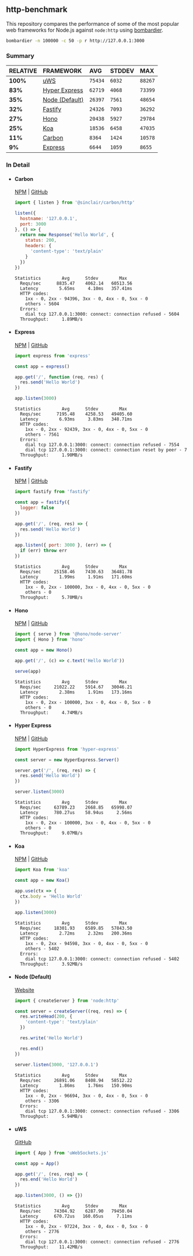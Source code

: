 ## http-benchmark

This repository compares the performance of some of the most popular web frameworks for Node.js against `node:http` using [bombardier](https://github.com/codesenberg/bombardier).

```bash
bombardier -n 100000 -c 50 -p r http://127.0.0.1:3000
```

### Summary

| RELATIVE | FRAMEWORK | AVG | STDDEV | MAX |
| :--- | :--- | :--- | :--- | :--- |
| **100%** | [uWS](#uws) | `75434` | `6032` | `88267` |
| **83%** | [Hyper Express](#hyper-express) | `62719` | `4068` | `73399` |
| **35%** | [Node (Default)](#node-default) | `26397` | `7561` | `48654` |
| **32%** | [Fastify](#fastify) | `24326` | `7093` | `36292` |
| **27%** | [Hono](#hono) | `20438` | `5927` | `29784` |
| **25%** | [Koa](#koa) | `18536` | `6458` | `47035` |
| **11%** | [Carbon](#carbon) | `8364` | `1424` | `10578` |
| **9%** | [Express](#express) | `6644` | `1059` | `8655` |


### In Detail

- #### Carbon
  [NPM](https://npmjs.com/@sinclair/carbon) | [GitHub](https://github.com/sinclairzx81/carbon)
  ```js
  import { listen } from '@sinclair/carbon/http'

  listen({
    hostname: '127.0.0.1',
    port: 3000
  }, () => {
    return new Response('Hello World', {
      status: 200,
      headers: {
        'content-type': 'text/plain'
      }
    })
  })
  ```

  ```
  Statistics        Avg      Stdev        Max
    Reqs/sec      8835.47    4062.14   60513.56
    Latency        5.65ms     4.10ms   357.41ms
    HTTP codes:
      1xx - 0, 2xx - 94396, 3xx - 0, 4xx - 0, 5xx - 0
      others - 5604
    Errors:
      dial tcp 127.0.0.1:3000: connect: connection refused - 5604
    Throughput:     1.89MB/s
  ```

- #### Express
  [NPM](https://npmjs.com/express) | [GitHub](https://github.com/expressjs/express)
  ```js
  import express from 'express'

  const app = express()

  app.get('/', function (req, res) {
    res.send('Hello World')
  })

  app.listen(3000)
  ```

  ```
  Statistics        Avg      Stdev        Max
    Reqs/sec      7195.48    4258.53   49405.60
    Latency        6.93ms     3.83ms   348.71ms
    HTTP codes:
      1xx - 0, 2xx - 92439, 3xx - 0, 4xx - 0, 5xx - 0
      others - 7561
    Errors:
      dial tcp 127.0.0.1:3000: connect: connection refused - 7554
      dial tcp 127.0.0.1:3000: connect: connection reset by peer - 7
    Throughput:     1.90MB/s
  ```

- #### Fastify
  [NPM](https://npmjs.com/fastify) | [GitHub](https://github.com/fastify/fastify)
  ```js
  import fastify from 'fastify'

  const app = fastify({
    logger: false
  })

  app.get('/', (req, res) => {
    res.send('Hello World')
  })

  app.listen({ port: 3000 }, (err) => {
    if (err) throw err
  })
  ```

  ```
  Statistics        Avg      Stdev        Max
    Reqs/sec     25158.46    7430.63   36481.78
    Latency        1.99ms     1.91ms   171.60ms
    HTTP codes:
      1xx - 0, 2xx - 100000, 3xx - 0, 4xx - 0, 5xx - 0
      others - 0
    Throughput:     5.70MB/s
  ```

- #### Hono
  [NPM](https://npmjs.com/hono) | [GitHub](https://github.com/honojs/hono)
  ```js
  import { serve } from '@hono/node-server'
  import { Hono } from 'hono'

  const app = new Hono()

  app.get('/', (c) => c.text('Hello World'))

  serve(app)
  ```

  ```
  Statistics        Avg      Stdev        Max
    Reqs/sec     21022.22    5914.67   30046.21
    Latency        2.38ms     1.91ms   173.16ms
    HTTP codes:
      1xx - 0, 2xx - 100000, 3xx - 0, 4xx - 0, 5xx - 0
      others - 0
    Throughput:     4.74MB/s
  ```

- #### Hyper Express
  [NPM](https://npmjs.com/hyper-express) | [GitHub](https://github.com/kartikk221/hyper-express)
  ```js
  import HyperExpress from 'hyper-express'

  const server = new HyperExpress.Server()

  server.get('/', (req, res) => {
    res.send('Hello World')
  })

  server.listen(3000)
  ```

  ```
  Statistics        Avg      Stdev        Max
    Reqs/sec     63789.23    2668.85   65998.07
    Latency      780.27us    58.94us     2.56ms
    HTTP codes:
      1xx - 0, 2xx - 100000, 3xx - 0, 4xx - 0, 5xx - 0
      others - 0
    Throughput:     9.07MB/s
  ```

- #### Koa
  [NPM](https://npmjs.com/koa) | [GitHub](https://github.com/koajs/koa)
  ```js
  import Koa from 'koa'

  const app = new Koa()

  app.use(ctx => {
    ctx.body = 'Hello World'
  })

  app.listen(3000)
  ```

  ```
  Statistics        Avg      Stdev        Max
    Reqs/sec     18301.93    6589.85   57843.50
    Latency        2.72ms     2.32ms   200.36ms
    HTTP codes:
      1xx - 0, 2xx - 94598, 3xx - 0, 4xx - 0, 5xx - 0
      others - 5402
    Errors:
      dial tcp 127.0.0.1:3000: connect: connection refused - 5402
    Throughput:     3.92MB/s
  ```

- #### Node (Default)
  [Website](https://nodejs.org/api/http.html)
  ```js
  import { createServer } from 'node:http'

  const server = createServer((req, res) => {
    res.writeHead(200, {
      'content-type': 'text/plain'
    })

    res.write('Hello World')

    res.end()
  })

  server.listen(3000, '127.0.0.1')
  ```

  ```
  Statistics        Avg      Stdev        Max
    Reqs/sec     26891.06    8408.94   58512.22
    Latency        1.86ms     1.76ms   150.90ms
    HTTP codes:
      1xx - 0, 2xx - 96694, 3xx - 0, 4xx - 0, 5xx - 0
      others - 3306
    Errors:
      dial tcp 127.0.0.1:3000: connect: connection refused - 3306
    Throughput:     5.94MB/s
  ```

- #### uWS
  [GitHub](https://github.com/uNetworking/uWebSockets.js)
  ```js
  import { App } from 'uWebSockets.js'

  const app = App()

  app.get('/', (res, req) => {
    res.end('Hello World')
  })

  app.listen(3000, () => {})
  ```

  ```
  Statistics        Avg      Stdev        Max
    Reqs/sec     74304.92    6287.90   79450.04
    Latency      670.72us   160.05us     7.11ms
    HTTP codes:
      1xx - 0, 2xx - 97224, 3xx - 0, 4xx - 0, 5xx - 0
      others - 2776
    Errors:
      dial tcp 127.0.0.1:3000: connect: connection refused - 2776
    Throughput:    11.42MB/s
  ```


